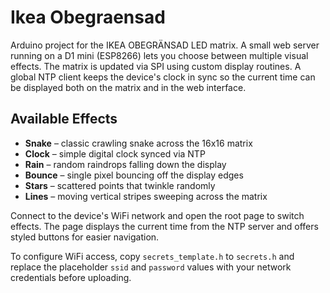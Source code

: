 # Ikea Obegraensad

Arduino project for the IKEA OBEGRÄNSAD LED matrix. A small web server
running on a D1 mini (ESP8266) lets you choose between multiple visual
effects. The matrix is updated via SPI using custom display routines. A
global NTP client keeps the device's clock in sync so the current time can
be displayed both on the matrix and in the web interface.

## Available Effects

* **Snake** – classic crawling snake across the 16x16 matrix
* **Clock** – simple digital clock synced via NTP
* **Rain** – random raindrops falling down the display
* **Bounce** – single pixel bouncing off the display edges
* **Stars** – scattered points that twinkle randomly
* **Lines** – moving vertical stripes sweeping across the matrix

Connect to the device's WiFi network and open the root page to switch
effects. The page displays the current time from the NTP server and offers
styled buttons for easier navigation.

To configure WiFi access, copy `secrets_template.h` to `secrets.h` and replace
the placeholder `ssid` and `password` values with your network credentials
before uploading.

